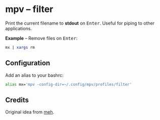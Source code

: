 # mpv – filter

Print the current filename to **stdout** on <kbd>Enter</kbd>.
Useful for piping to other applications.

**Example** – Remove files on <kbd>Enter</kbd>:

``` sh
mx | xargs rm
```

## Configuration

Add an alias to your bashrc:

``` bash
alias mx='mpv -config-dir=~/.config/mpv/profiles/filter'
```

## Credits

Original idea from [meh].

[meh]: https://johnhawthorn.com/meh/
